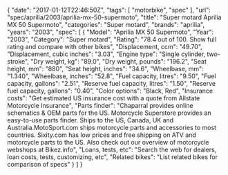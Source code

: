{
    "date": "2017-01-12T22:46:50Z",
    "tags": [
        "motorbike",
        "spec"
    ],
    "url": "spec\/aprilia\/2003\/aprilia-mx-50-supermoto",
    "title": "Super motard Aprilia MX 50 Supermoto",
    "categories": "Super motard",
    "brands": "aprilia",
    "years": "2003",
    "spec": [
        {
            "Model": "Aprilia MX 50 Supermoto",
            "Year": "2003",
            "Category": "Super motard",
            "Rating": "78.4 out of 100. Show full rating and compare with other bikes",
            "Displacement, ccm": "49.70",
            "Displacement, cubic inches": "3.03",
            "Engine type": "Single cylinder, two-stroke",
            "Dry weight, kg": "89.0",
            "Dry weight, pounds": "196.2",
            "Seat height, mm": "880",
            "Seat height, inches": "34.6",
            "Wheelbase, mm": "1.340",
            "Wheelbase, inches": "52.8",
            "Fuel capacity, litres": "9.50",
            "Fuel capacity, gallons": "2.51",
            "Reserve fuel capacity, litres": "1.50",
            "Reserve fuel capacity, gallons": "0.40",
            "Color options": "Black, Red",
            "Insurance costs": "Get estimated US insurance cost with a quote from Allstate Motorcycle Insurance",
            "Parts finder": "Chaparral provides online schematics & OEM parts for the US.   Motorcycle Superstore provides an easy-to-use parts finder. Ships to the US, Canada, UK and Australia.MotoSport.com ships motorcycle parts and accessories to most countries.    Sixity.com has low prices and free shipping on ATV and motorcycle parts to the US. Also check out our overview of motorcycle webshops at Bikez.info",
            "Loans, tests, etc": "Search the web for dealers, loan costs, tests, customizing, etc",
            "Related bikes": "List related bikes for comparison of specs"
        }
    ]
}